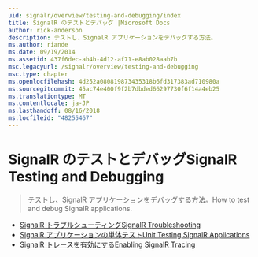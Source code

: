 ```yaml
---
uid: signalr/overview/testing-and-debugging/index
title: SignalR のテストとデバッグ |Microsoft Docs
author: rick-anderson
description: テストし、SignalR アプリケーションをデバッグする方法。
ms.author: riande
ms.date: 09/19/2014
ms.assetid: 437f6dec-ab4b-4d12-af71-e8ab028aab7b
msc.legacyurl: /signalr/overview/testing-and-debugging
msc.type: chapter
ms.openlocfilehash: 4d252a080819873435318b6fd317383ad710980a
ms.sourcegitcommit: 45ac74e400f9f2b7dbded66297730f6f14a4eb25
ms.translationtype: MT
ms.contentlocale: ja-JP
ms.lasthandoff: 08/16/2018
ms.locfileid: "48255467"
---
```

<a name="signalr-testing-and-debugging"></a><span data-ttu-id="76849-103">SignalR のテストとデバッグ</span><span class="sxs-lookup"><span data-stu-id="76849-103">SignalR Testing and Debugging</span></span>
====================
> <span data-ttu-id="76849-104">テストし、SignalR アプリケーションをデバッグする方法。</span><span class="sxs-lookup"><span data-stu-id="76849-104">How to test and debug SignalR applications.</span></span>


- [<span data-ttu-id="76849-105">SignalR トラブルシューティング</span><span class="sxs-lookup"><span data-stu-id="76849-105">SignalR Troubleshooting</span></span>](troubleshooting.md)
- [<span data-ttu-id="76849-106">SignalR アプリケーションの単体テスト</span><span class="sxs-lookup"><span data-stu-id="76849-106">Unit Testing SignalR Applications</span></span>](unit-testing-signalr-applications.md)
- [<span data-ttu-id="76849-107">SignalR トレースを有効にする</span><span class="sxs-lookup"><span data-stu-id="76849-107">Enabling SignalR Tracing</span></span>](enabling-signalr-tracing.md)
